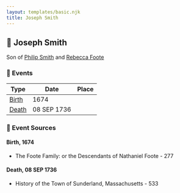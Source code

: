 ```yaml
---
layout: templates/basic.njk
title: Joseph Smith
---
```

## 🔵 Joseph Smith

Son of [Philip Smith](/people/6/61981014) and [Rebecca Foote](/people/3/32470572)

### 📆 Events

Type | Date | Place
------ | ------ | ------
[Birth](#event-11a67bbd-32b0-4a63-8983-e5c4877a539a) | 1674 |
[Death](#event-7dce0cb1-59d8-4ba3-b79c-55dcc3d7a58c) | 08 SEP 1736 |

### 📰 Event Sources

#### <a id="event-11a67bbd-32b0-4a63-8983-e5c4877a539a"></a> Birth, 1674
* The Foote Family: or the Descendants of Nathaniel Foote  - 277

#### <a id="event-7dce0cb1-59d8-4ba3-b79c-55dcc3d7a58c"></a> Death, 08 SEP 1736
* History of the Town of Sunderland, Massachusetts  - 533